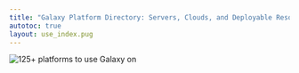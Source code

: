 ```yaml
---
title: "Galaxy Platform Directory: Servers, Clouds, and Deployable Resources"
autotoc: true
layout: use_index.pug
---
```


<img src="/src/use/use-resource-banner.png" class="img-fluid" alt="125+ platforms to use Galaxy on">

<!---
The rest of this page (the actual directories) are generated by
layouts/use_index.pug
--->

